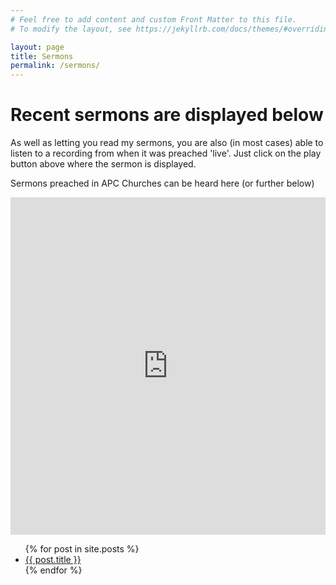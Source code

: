 ```yaml
---
# Feel free to add content and custom Front Matter to this file.
# To modify the layout, see https://jekyllrb.com/docs/themes/#overriding-theme-defaults

layout: page
title: Sermons
permalink: /sermons/
---
```

<script>
function redirectToPage() {
  const currentDate = new Date();
    const dayOfWeek = currentDate.getDay(); // 0 = Sunday, 1 = Monday, ..., 6 = Saturday

      if (dayOfWeek === 0) {
          // Redirect to the desired page on Sundays
              window.location.replace('/sabbath'); // Replace '/path/to/sunday-page' with the actual URL of your Sunday page
                }
                }

                // Call the function when the page loads
                window.onload = redirectToPage;
                </script>
# Recent sermons are displayed below
As well as letting you read my sermons, you are also (in most cases) able to listen to a recording from when it was preached 'live'. Just click on the play button above where the sermon is displayed.

Sermons preached in APC Churches can be heard here (or further below)
<iframe tabindex="-1" width="1" height="540" src="https://embed.sermonaudio.com/browser/broadcaster/apc/speaker/michael%20topple/?sort=newest&page_size=25" style="min-width: 100%; max-width: 100%; " allow="autoplay" frameborder="0" scrolling="no"></iframe>

<ul>
  {% for post in site.posts %}
    <li>
      <a href="{{ post.url }}">{{ post.title }}</a><br>
  {% endfor %}
